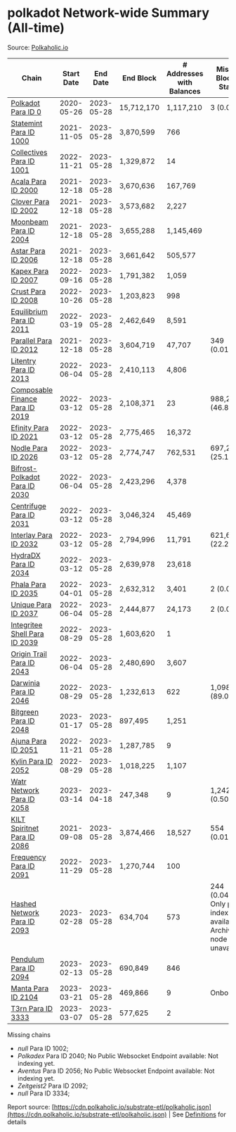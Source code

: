 # polkadot Network-wide Summary (All-time)

Source: [Polkaholic.io](https://polkaholic.io)


| Chain            | Start Date | End Date | End Block | # Addresses with Balances | Missing Blocks / Status |
| ---------------- | ---------- | ---------| --------- | ------------------------- | ----------------------- |
| [Polkadot Para ID 0](/polkadot/0-polkadot) | 2020-05-26 | 2023-05-28 | 15,712,170 |  1,117,210 | 3 (0.00%)  |
| [Statemint Para ID 1000](/polkadot/1000-statemint) | 2021-11-05 | 2023-05-28 | 3,870,599 |  766 |    |
| [Collectives Para ID 1001](/polkadot/1001-collectives) | 2022-11-21 | 2023-05-28 | 1,329,872 |  14 |    |
| [Acala Para ID 2000](/polkadot/2000-acala) | 2021-12-18 | 2023-05-28 | 3,670,636 |  167,769 |    |
| [Clover Para ID 2002](/polkadot/2002-clover) | 2021-12-18 | 2023-05-28 | 3,573,682 |  2,227 |    |
| [Moonbeam Para ID 2004](/polkadot/2004-moonbeam) | 2021-12-18 | 2023-05-28 | 3,655,288 |  1,145,469 |    |
| [Astar Para ID 2006](/polkadot/2006-astar) | 2021-12-18 | 2023-05-28 | 3,661,642 |  505,577 |    |
| [Kapex Para ID 2007](/polkadot/2007-kapex) | 2022-09-16 | 2023-05-28 | 1,791,382 |  1,059 |    |
| [Crust Para ID 2008](/polkadot/2008-crust) | 2022-10-26 | 2023-05-28 | 1,203,823 |  998 |    |
| [Equilibrium Para ID 2011](/polkadot/2011-equilibrium) | 2022-03-19 | 2023-05-28 | 2,462,649 |  8,591 |    |
| [Parallel Para ID 2012](/polkadot/2012-parallel) | 2021-12-18 | 2023-05-28 | 3,604,719 |  47,707 | 349 (0.01%)  |
| [Litentry Para ID 2013](/polkadot/2013-litentry) | 2022-06-04 | 2023-05-28 | 2,410,113 |  4,806 |    |
| [Composable Finance Para ID 2019](/polkadot/2019-composable) | 2022-03-12 | 2023-05-28 | 2,108,371 |  23 | 988,228 (46.87%)  |
| [Efinity Para ID 2021](/polkadot/2021-efinity) | 2022-03-12 | 2023-05-28 | 2,775,465 |  16,372 |    |
| [Nodle Para ID 2026](/polkadot/2026-nodle) | 2022-03-12 | 2023-05-28 | 2,774,747 |  762,531 | 697,249 (25.13%)  |
| [Bifrost-Polkadot Para ID 2030](/polkadot/2030-bifrost-dot) | 2022-06-04 | 2023-05-28 | 2,423,296 |  4,378 |    |
| [Centrifuge Para ID 2031](/polkadot/2031-centrifuge) | 2022-03-12 | 2023-05-28 | 3,046,324 |  45,469 |    |
| [Interlay Para ID 2032](/polkadot/2032-interlay) | 2022-03-12 | 2023-05-28 | 2,794,996 |  11,791 | 621,626 (22.24%)  |
| [HydraDX Para ID 2034](/polkadot/2034-hydradx) | 2022-03-12 | 2023-05-28 | 2,639,978 |  23,618 |    |
| [Phala Para ID 2035](/polkadot/2035-phala) | 2022-04-01 | 2023-05-28 | 2,632,312 |  3,401 | 2 (0.00%)  |
| [Unique Para ID 2037](/polkadot/2037-unique) | 2022-06-04 | 2023-05-28 | 2,444,877 |  24,173 | 2 (0.00%)  |
| [Integritee Shell Para ID 2039](/polkadot/2039-integritee-shell) | 2022-08-29 | 2023-05-28 | 1,603,620 |  1 |    |
| [Origin Trail Para ID 2043](/polkadot/2043-origintrail) | 2022-06-04 | 2023-05-28 | 2,480,690 |  3,607 |    |
| [Darwinia Para ID 2046](/polkadot/2046-darwinia) | 2022-08-29 | 2023-05-28 | 1,232,613 |  622 | 1,098,150 (89.09%)  |
| [Bitgreen Para ID 2048](/polkadot/2048-bitgreen) | 2023-01-17 | 2023-05-28 | 897,495 |  1,251 |    |
| [Ajuna Para ID 2051](/polkadot/2051-ajuna) | 2022-11-21 | 2023-05-28 | 1,287,785 |  9 |    |
| [Kylin Para ID 2052](/polkadot/2052-kylin) | 2022-08-29 | 2023-05-28 | 1,018,225 |  1,107 |    |
| [Watr Network Para ID 2058](/polkadot/2058-watr) | 2023-03-14 | 2023-04-18 | 247,348 |  9 | 1,242 (0.50%)  |
| [KILT Spiritnet Para ID 2086](/polkadot/2086-kilt) | 2021-09-08 | 2023-05-28 | 3,874,466 |  18,527 | 554 (0.01%)  |
| [Frequency Para ID 2091](/polkadot/2091-frequency) | 2022-11-29 | 2023-05-28 | 1,270,744 |  100 |    |
| [Hashed Network Para ID 2093](/polkadot/2093-hashed) | 2023-02-28 | 2023-05-28 | 634,704 |  573 | 244 (0.04%) Only partial index available: Archive node unavailable |
| [Pendulum Para ID 2094](/polkadot/2094-pendulum) | 2023-02-13 | 2023-05-28 | 690,849 |  846 |    |
| [Manta Para ID 2104](/polkadot/2104-manta) | 2023-03-21 | 2023-05-28 | 469,866 |  9 |   Onboarding |
| [T3rn Para ID 3333](/polkadot/3333-t3rn) | 2023-03-07 | 2023-05-28 | 577,625 |  2 |    |

Missing chains


* *null* Para ID 1002; 
* *Polkadex* Para ID 2040; No Public Websocket Endpoint available: Not indexing yet.
* *Aventus* Para ID 2056; No Public Websocket Endpoint available: Not indexing yet.
* *Zeitgeist2* Para ID 2092; 
* *null* Para ID 3334; 

Report source: [https://cdn.polkaholic.io/substrate-etl/polkaholic.json](https://cdn.polkaholic.io/substrate-etl/polkaholic.json) | See [Definitions](/DEFINITIONS.md) for details
